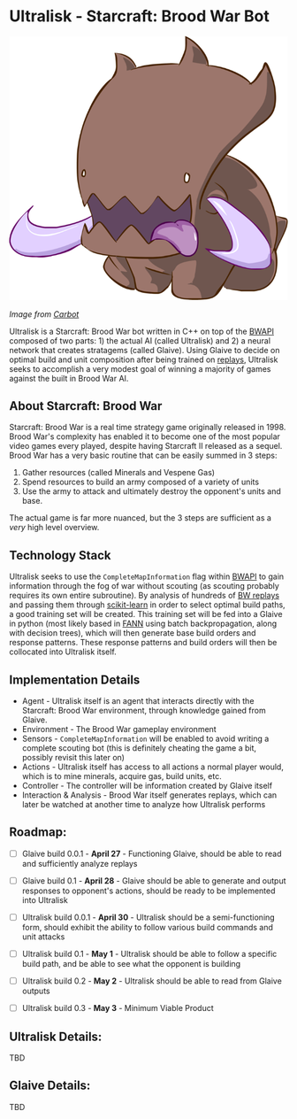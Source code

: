 # Ultralisk - Starcraft: Brood War Bot
![Ultralisk](ultralisk.png)

*Image from [Carbot][Carbot]*

Ultralisk is a Starcraft: Brood War bot written in C++ on top of the [BWAPI][BWAPI] composed of two parts: 1) the actual AI (called Ultralisk) and 2) a neural network that creates stratagems (called Glaive). Using Glaive to decide on optimal build and unit composition after being trained on [replays][replays], Ultralisk seeks to accomplish a very modest goal of winning a majority of games against the built in Brood War AI. 


About Starcraft: Brood War
-----
Starcraft: Brood War is a real time strategy game originally released in 1998. Brood War's complexity has enabled it to become one of the most popular video games every played, despite having Starcraft II released as a sequel. Brood War has a very basic routine that can be easily summed in 3 steps:

1. Gather resources (called Minerals and Vespene Gas)
2. Spend resources to build an army composed of a variety of units
3. Use the army to attack and ultimately destroy the opponent's units and base.

The actual game is far more nuanced, but the 3 steps are sufficient as a *very* high level overview. 

Technology Stack
------
Ultralisk seeks to use the `CompleteMapInformation` flag within [BWAPI][BWAPI] to gain information through the fog of war without scouting (as scouting probably requires its own entire subroutine). By analysis of hundreds of [BW replays][replays] and passing them through [scikit-learn][scikit] in order to select optimal build paths, a good training set will be created. This training set will be fed into a Glaive in python (most likely based in [FANN][FANN] using batch backpropagation, along with decision trees), which will then generate base build orders and response patterns. These response patterns and build orders will then be collocated into Ultralisk itself.

Implementation Details
-----
- Agent - Ultralisk itself is an agent that interacts directly with the Starcraft: Brood War environment, through knowledge gained from Glaive.
- Environment - The Brood War gameplay environment
- Sensors - `CompleteMapInformation` will be enabled to avoid writing a complete scouting bot (this is definitely cheating the game a bit, possibly revisit this later on)
- Actions - Ultralisk itself has access to all actions a normal player would, which is to mine minerals, acquire gas, build units, etc. 
- Controller - The controller will be information created by Glaive itself
- Interaction & Analysis - Brood War itself generates replays, which can later be watched at another time to analyze how Ultralisk performs

Roadmap:
---
- [ ] Glaive build 0.0.1 - **April 27** - Functioning Glaive, should be able to read and sufficiently analyze replays
- [ ] Glaive build 0.1 - **April 28** - Glaive should be able to generate and output responses to opponent's actions, should be ready to be implemented into Ultralisk
- [ ] Ultralisk build 0.0.1 - **April 30** - Ultralisk should be a semi-functioning form, should exhibit the ability to follow various build commands and unit attacks
- [ ] Ultralisk build 0.1 - **May 1** - Ultralisk should be able to follow a specific build path, and be able to see what the opponent is building
- [ ] Ultralisk build 0.2 - **May 2** - Ultralisk should be able to read from Glaive outputs
- [ ] Ultralisk build 0.3 - **May 3** - Minimum Viable Product


Ultralisk Details:
----
TBD

Glaive Details:
---
TBD

[BWAPI]: https://github.com/bwapi/bwapi
[replays]: http://www.starcraftai.com/wiki/StarCraft_Brood_War_Data_Mining
[scikit]: http://scikit-learn.org/stable/
[FANN]: http://leenissen.dk/fann/wp/
[Carbot]: http://carbotstarcrafts.tumblr.com/